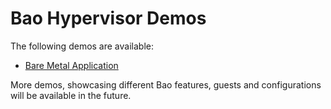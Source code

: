 # Bao Hypervisor Demos

The following demos are available:

* [Bare Metal Application](../demos/baremetal/README.md)
<!-- * [Dual-Guest Linux+FreeRTOS](../demos/linux+freertos/README.md) -->

More demos, showcasing different Bao features, guests and configurations will
 be available in the future.